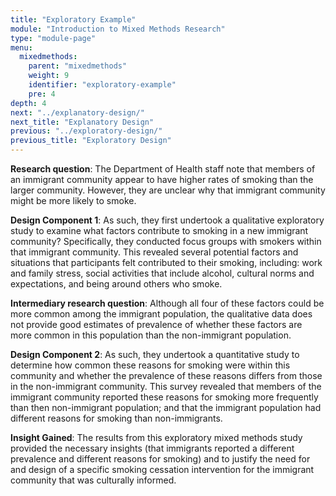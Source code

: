 ```yaml
---
title: "Exploratory Example"
module: "Introduction to Mixed Methods Research"
type: "module-page"
menu:
  mixedmethods:
    parent: "mixedmethods"
    weight: 9
    identifier: "exploratory-example"
    pre: 4
depth: 4
next: "../explanatory-design/"
next_title: "Explanatory Design"
previous: "../exploratory-design/"
previous_title: "Exploratory Design"
---
```


__Research question__: The Department of Health staff note that members of an immigrant community appear to have higher rates of smoking than the larger community. However, they are unclear why that immigrant community might be more likely to smoke.

__Design Component 1__:  As such, they first undertook a qualitative exploratory study to examine what factors contribute to smoking in a new immigrant community? Specifically, they conducted focus groups with smokers within that immigrant community.  This revealed several potential factors and situations that participants felt contributed to their smoking, including: work and family stress, social activities that include alcohol, cultural norms and expectations, and being around others who smoke.

__Intermediary research question__: Although all four of these factors could be more common among the immigrant population, the qualitative data does not provide good estimates of prevalence of whether these factors are more common in this population than the non-immigrant population.

__Design Component 2__: As such, they undertook a quantitative study to determine how common these reasons for smoking were within this community and whether the prevalence of these reasons differs from those in the non-immigrant community. This survey revealed that members of the immigrant community reported these reasons for smoking more frequently than then non-immigrant population; and that the immigrant population had different reasons for smoking than non-immigrants.

__Insight Gained__: The results from this exploratory mixed methods study provided the necessary insights (that immigrants reported a different prevalence and different reasons for smoking) and to justify the need for and design of a specific smoking cessation intervention for the immigrant community that was culturally informed.
